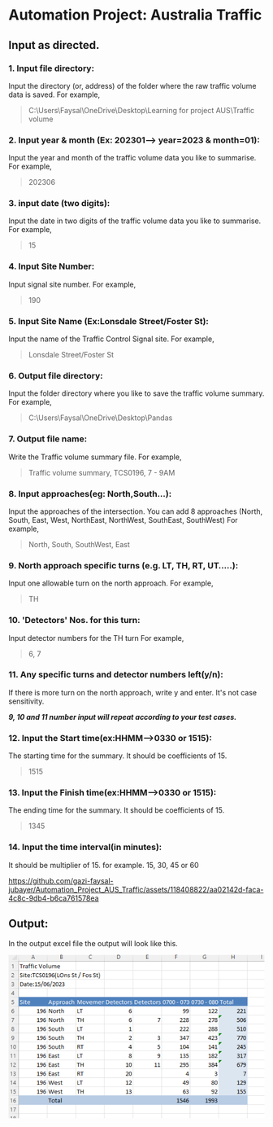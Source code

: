 # Automation Project: Australia Traffic

## Input as directed.
### 1. Input file directory:
Input the directory (or, address) of the folder where the raw traffic volume data is saved. 
For example, 
  > C:\Users\Faysal\OneDrive\Desktop\Learning for project AUS\Traffic volume
### 2. Input year & month (Ex: 202301--> year=2023 & month=01):
Input the year and month of the traffic volume data you like to summarise. 
For example,
> 202306
### 3. input date (two digits):
Input the date in two digits of the traffic volume data you like to summarise. 
For example,
> 15
### 4. Input Site Number:
Input signal site number.
For example,
> 190
### 5. Input Site Name (Ex:Lonsdale Street/Foster St):
Input the name of the Traffic Control Signal site.
For example,
> Lonsdale Street/Foster St
### 6. Output file directory:
Input the folder directory where you like to save the traffic volume summary.
For example,
> C:\Users\Faysal\OneDrive\Desktop\Pandas
### 7. Output file name:
Write the Traffic volume summary file.
For example,
> Traffic volume summary, TCS0196, 7 - 9AM
### 8. Input approaches(eg: North,South...):
Input the approaches of the intersection. You can add 8 approaches (North,
South,
East,
West,
NorthEast,
NorthWest,
SouthEast,
SouthWest) 
For example,
>North, South, SouthWest, East
### 9. North approach specific turns (e.g. LT, TH, RT, UT…..):
Input one allowable turn on the north approach.
For example,
> TH
### 10. 'Detectors' Nos. for this turn:
Input detector numbers for the TH turn
For example,
> 6, 7
### 11. Any specific turns and detector numbers left(y/n):
If there is more turn on the north approach, write y and enter. It's not case sensitivity.

**_9, 10 and 11 number input will repeat according to your test cases._**

### 12. Input the Start time(ex:HHMM-->0330 or 1515):
The starting time for the summary. It should be coefficients of 15.
> 1515
### 13. Input the Finish time(ex:HHMM-->0330 or 1515):
The ending time for the summary. It should be coefficients of 15.
> 1345
### 14. Input the time interval(in minutes):
It should be multiplier of 15. for example. 15, 30, 45 or 60





https://github.com/gazi-faysal-jubayer/Automation_Project_AUS_Traffic/assets/118408822/aa02142d-faca-4c8c-9db4-b6ca761578ea




## Output:
In the output excel file the output will look like this.

![In the output excel file, sum up traffic volume horizontally and vertically.](/asset/Picture1.png)
